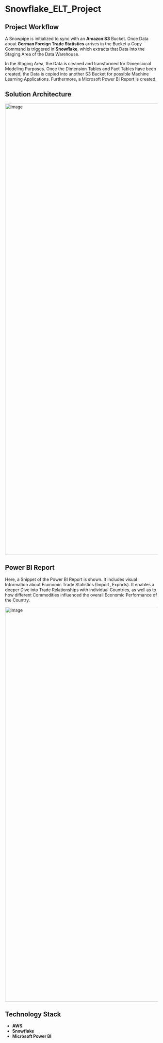 # Snowflake_ELT_Project

## Project Workflow

A Snowpipe is initialized to sync with an **Amazon S3** Bucket. Once Data about **German Foreign Trade Statistics** arrives in the Bucket a Copy Command is triggered in **Snowflake**, which extracts that Data into the Staging Area of the Data Warehouse. 

In the Staging Area, the Data is cleaned and transformed for Dimensional Modeling Purposes. Once the Dimension Tables and Fact Tables have been created, the Data is copied into another S3 Bucket for possible Machine Learning Applications. Furthermore, a Microsoft Power BI Report is created.


## Solution Architecture

<img width="1483" alt="image" src="https://user-images.githubusercontent.com/60922141/161989898-b409cd31-057d-4a3f-8b28-d6addf147cf7.png">

## Power BI Report

Here, a Snippet of the Power BI Report is shown. It includes visual Information about Economic Trade Statistics (Import, Exports). It enables a deeper Dive into Trade Relationships with individual Countries, as well as to how different Commodities influenced the overall Economic Performance of the Country.

<img width="1297" alt="image" src="https://user-images.githubusercontent.com/60922141/161928626-09384a87-0d1e-40e5-8d9e-72afb7af6d15.png">

## Technology Stack
- **AWS**
- **Snowflake**
- **Microsoft Power BI**
